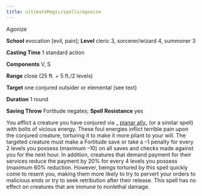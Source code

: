 ```yaml
---
title: ultimateMagic/spells/agonize
---
```

Agonize

**School** evocation [evil, pain]; **Level** cleric 3, sorcerer/wizard 4, summoner 3

**Casting Time** 1 standard action

**Components** V, S

**Range** close (25 ft. + 5 ft./2 levels)

**Target** one conjured outsider or elemental (see text)

**Duration** 1 round

**Saving Throw** Fortitude negates; **Spell Resistance** yes

You afflict a creature you have conjured via _ [planar ally](spell_dir/planarAlly#_planar-ally)_ (or a similar spell) with bolts of vicious energy. These foul energies inflict terrible pain upon the conjured creature, torturing it to make it more pliant to your will. The targeted creature must make a Fortitude save or take a –1 penalty for every 2 levels you possess (maximum –10) on all saves and checks made against you for the next hour. In addition, creatures that demand payment for their services reduce the payment by 20% for every 4 levels you possess (maximum 60% reduction. However, beings tortured by this spell quickly come to resent you, making them more likely to try to pervert your orders to malicious ends or try to seek retribution after their release. This spell has no effect on creatures that are immune to nonlethal damage.

